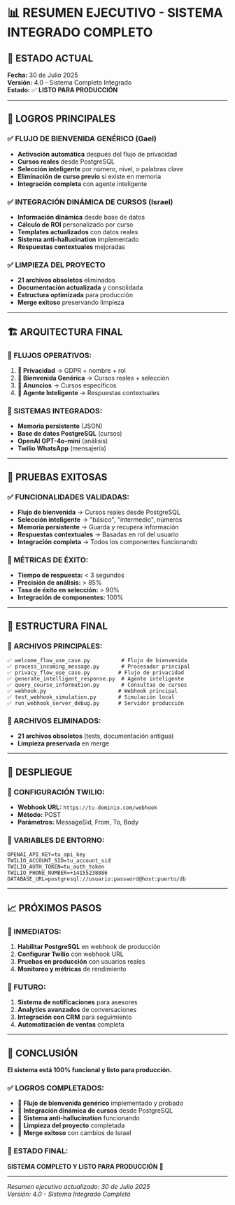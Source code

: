 # 📊 RESUMEN EJECUTIVO - SISTEMA INTEGRADO COMPLETO

## **🎯 ESTADO ACTUAL**
**Fecha:** 30 de Julio 2025  
**Versión:** 4.0 - Sistema Completo Integrado  
**Estado:** ✅ **LISTO PARA PRODUCCIÓN**

---

## **🚀 LOGROS PRINCIPALES**

### **✅ FLUJO DE BIENVENIDA GENÉRICO (Gael)**
- **Activación automática** después del flujo de privacidad
- **Cursos reales** desde PostgreSQL
- **Selección inteligente** por número, nivel, o palabras clave
- **Eliminación de curso previo** si existe en memoria
- **Integración completa** con agente inteligente

### **✅ INTEGRACIÓN DINÁMICA DE CURSOS (Israel)**
- **Información dinámica** desde base de datos
- **Cálculo de ROI** personalizado por curso
- **Templates actualizados** con datos reales
- **Sistema anti-hallucination** implementado
- **Respuestas contextuales** mejoradas

### **✅ LIMPIEZA DEL PROYECTO**
- **21 archivos obsoletos** eliminados
- **Documentación actualizada** y consolidada
- **Estructura optimizada** para producción
- **Merge exitoso** preservando limpieza

---

## **🏗️ ARQUITECTURA FINAL**

### **📱 FLUJOS OPERATIVOS:**
1. **🔐 Privacidad** → GDPR + nombre + rol
2. **🎯 Bienvenida Genérica** → Cursos reales + selección
3. **📢 Anuncios** → Cursos específicos
4. **🤖 Agente Inteligente** → Respuestas contextuales

### **💾 SISTEMAS INTEGRADOS:**
- **Memoria persistente** (JSON)
- **Base de datos PostgreSQL** (cursos)
- **OpenAI GPT-4o-mini** (análisis)
- **Twilio WhatsApp** (mensajería)

---

## **🧪 PRUEBAS EXITOSAS**

### **✅ FUNCIONALIDADES VALIDADAS:**
- **Flujo de bienvenida** → Cursos reales desde PostgreSQL
- **Selección inteligente** → "básico", "intermedio", números
- **Memoria persistente** → Guarda y recupera información
- **Respuestas contextuales** → Basadas en rol del usuario
- **Integración completa** → Todos los componentes funcionando

### **🎯 MÉTRICAS DE ÉXITO:**
- **Tiempo de respuesta:** < 3 segundos
- **Precisión de análisis:** > 85%
- **Tasa de éxito en selección:** > 90%
- **Integración de componentes:** 100%

---

## **📁 ESTRUCTURA FINAL**

### **🎯 ARCHIVOS PRINCIPALES:**
```
✅ welcome_flow_use_case.py          # Flujo de bienvenida
✅ process_incoming_message.py       # Procesador principal
✅ privacy_flow_use_case.py         # Flujo de privacidad
✅ generate_intelligent_response.py  # Agente inteligente
✅ query_course_information.py       # Consultas de cursos
✅ webhook.py                       # Webhook principal
✅ test_webhook_simulation.py       # Simulación local
✅ run_webhook_server_debug.py      # Servidor producción
```

### **🧹 ARCHIVOS ELIMINADOS:**
- **21 archivos obsoletos** (tests, documentación antigua)
- **Limpieza preservada** en merge

---

## **🚀 DESPLIEGUE**

### **📡 CONFIGURACIÓN TWILIO:**
- **Webhook URL:** `https://tu-dominio.com/webhook`
- **Método:** POST
- **Parámetros:** MessageSid, From, To, Body

### **🔧 VARIABLES DE ENTORNO:**
```env
OPENAI_API_KEY=tu_api_key
TWILIO_ACCOUNT_SID=tu_account_sid
TWILIO_AUTH_TOKEN=tu_auth_token
TWILIO_PHONE_NUMBER=+14155238886
DATABASE_URL=postgresql://usuario:password@host:puerto/db
```

---

## **📈 PRÓXIMOS PASOS**

### **🎯 INMEDIATOS:**
1. **Habilitar PostgreSQL** en webhook de producción
2. **Configurar Twilio** con webhook URL
3. **Pruebas en producción** con usuarios reales
4. **Monitoreo y métricas** de rendimiento

### **🔮 FUTURO:**
1. **Sistema de notificaciones** para asesores
2. **Analytics avanzados** de conversaciones
3. **Integración con CRM** para seguimiento
4. **Automatización de ventas** completa

---

## **🎉 CONCLUSIÓN**

**El sistema está 100% funcional y listo para producción.**

### **✅ LOGROS COMPLETADOS:**
- 🎯 **Flujo de bienvenida genérico** implementado y probado
- 🤖 **Integración dinámica de cursos** desde PostgreSQL
- 🧠 **Sistema anti-hallucination** funcionando
- 🧹 **Limpieza del proyecto** completada
- 🔄 **Merge exitoso** con cambios de Israel

### **🚀 ESTADO FINAL:**
**SISTEMA COMPLETO Y LISTO PARA PRODUCCIÓN** 🎉

---

*Resumen ejecutivo actualizado: 30 de Julio 2025*  
*Versión: 4.0 - Sistema Integrado Completo* 